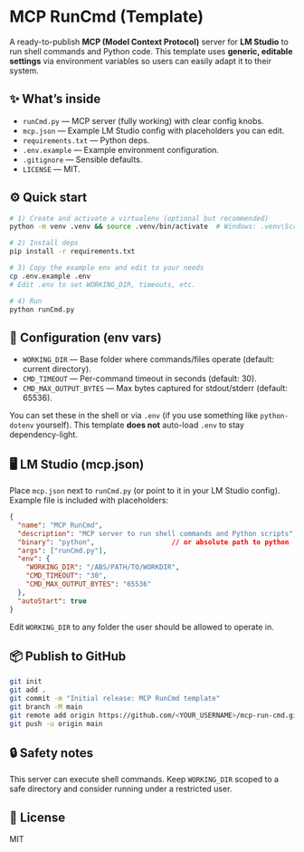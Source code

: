 
# MCP RunCmd (Template)

A ready-to-publish **MCP (Model Context Protocol)** server for **LM Studio** to run shell commands and Python code.
This template uses **generic, editable settings** via environment variables so users can easily adapt it to their system.

## ✨ What’s inside
- `runCmd.py` — MCP server (fully working) with clear config knobs.
- `mcp.json` — Example LM Studio config with placeholders you can edit.
- `requirements.txt` — Python deps.
- `.env.example` — Example environment configuration.
- `.gitignore` — Sensible defaults.
- `LICENSE` — MIT.

## ⚙️ Quick start
```bash
# 1) Create and activate a virtualenv (optional but recommended)
python -m venv .venv && source .venv/bin/activate  # Windows: .venv\Scripts\activate

# 2) Install deps
pip install -r requirements.txt

# 3) Copy the example env and edit to your needs
cp .env.example .env
# Edit .env to set WORKING_DIR, timeouts, etc.

# 4) Run
python runCmd.py
```

## 🔩 Configuration (env vars)
- `WORKING_DIR` — Base folder where commands/files operate (default: current directory).
- `CMD_TIMEOUT` — Per-command timeout in seconds (default: 30).
- `CMD_MAX_OUTPUT_BYTES` — Max bytes captured for stdout/stderr (default: 65536).

You can set these in the shell or via `.env` (if you use something like `python-dotenv` yourself). This template **does not** auto-load `.env` to stay dependency-light.

## 🖥️ LM Studio (mcp.json)
Place `mcp.json` next to `runCmd.py` (or point to it in your LM Studio config). Example file is included with placeholders:
```json
{
  "name": "MCP RunCmd",
  "description": "MCP server to run shell commands and Python scripts",
  "binary": "python",                   // or absolute path to python
  "args": ["runCmd.py"],
  "env": {
    "WORKING_DIR": "/ABS/PATH/TO/WORKDIR",
    "CMD_TIMEOUT": "30",
    "CMD_MAX_OUTPUT_BYTES": "65536"
  },
  "autoStart": true
}
```
Edit `WORKING_DIR` to any folder the user should be allowed to operate in.

## 📦 Publish to GitHub
```bash
git init
git add .
git commit -m "Initial release: MCP RunCmd template"
git branch -M main
git remote add origin https://github.com/<YOUR_USERNAME>/mcp-run-cmd.git
git push -u origin main
```

## 🔒 Safety notes
This server can execute shell commands. Keep `WORKING_DIR` scoped to a safe directory and consider running under a restricted user.

## 📜 License
MIT
